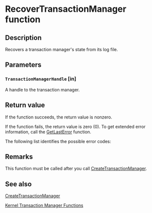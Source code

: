# RecoverTransactionManager function

## Description

Recovers a transaction manager's state from its log file.

## Parameters

### `TransactionManagerHandle` [in]

A handle to the transaction manager.

## Return value

If the function succeeds, the return value is nonzero.

If the function fails, the return value is zero (0). To get extended error information, call the [GetLastError](https://learn.microsoft.com/windows/desktop/api/errhandlingapi/nf-errhandlingapi-getlasterror) function.

 The following list identifies the possible error codes:

## Remarks

This function must be called after you call [CreateTransactionManager](https://learn.microsoft.com/windows/desktop/api/ktmw32/nf-ktmw32-createtransactionmanager).

## See also

[CreateTransactionManager](https://learn.microsoft.com/windows/desktop/api/ktmw32/nf-ktmw32-createtransactionmanager)

[Kernel Transaction Manager Functions](https://learn.microsoft.com/windows/desktop/Ktm/kernel-transaction-manager-functions)